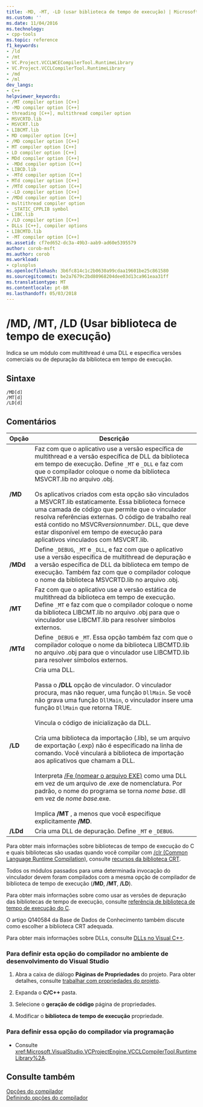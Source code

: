 ```yaml
---
title: -MD, -MT, -LD (usar biblioteca de tempo de execução) | Microsoft Docs
ms.custom: ''
ms.date: 11/04/2016
ms.technology:
- cpp-tools
ms.topic: reference
f1_keywords:
- /ld
- /mt
- VC.Project.VCCLWCECompilerTool.RuntimeLibrary
- VC.Project.VCCLCompilerTool.RuntimeLibrary
- /md
- /ml
dev_langs:
- C++
helpviewer_keywords:
- /MT compiler option [C++]
- -MD compiler option [C++]
- threading [C++], multithread compiler option
- MSVCRTD.lib
- MSVCRT.lib
- LIBCMT.lib
- MD compiler option [C++]
- /MD compiler option [C++]
- MT compiler option [C++]
- LD compiler option [C++]
- MDd compiler option [C++]
- -MDd compiler option [C++]
- LIBCD.lib
- -MTd compiler option [C++]
- MTd compiler option [C++]
- /MTd compiler option [C++]
- -LD compiler option [C++]
- /MDd compiler option [C++]
- multithread compiler option
- _STATIC_CPPLIB symbol
- LIBC.lib
- /LD compiler option [C++]
- DLLs [C++], compiler options
- LIBCMTD.lib
- -MT compiler option [C++]
ms.assetid: cf7ed652-dc3a-49b3-aab9-ad60e5395579
author: corob-msft
ms.author: corob
ms.workload:
- cplusplus
ms.openlocfilehash: 3b6fc814c1c2b0630a99cdaa19601be25c861580
ms.sourcegitcommit: be2a7679c2bd80968204dee03d13ca961eaa31ff
ms.translationtype: MT
ms.contentlocale: pt-BR
ms.lasthandoff: 05/03/2018
---
```

# <a name="md-mt-ld-use-run-time-library"></a>/MD, /MT, /LD (Usar biblioteca de tempo de execução)
Indica se um módulo com multithread é uma DLL e especifica versões comerciais ou de depuração da biblioteca em tempo de execução.  
  
## <a name="syntax"></a>Sintaxe  
  
```  
/MD[d]  
/MT[d]  
/LD[d]  
```  
  
## <a name="remarks"></a>Comentários  
  
|Opção|Descrição|  
|------------|-----------------|  
|**/MD**|Faz com que o aplicativo use a versão específica de multithread e a versão específica de DLL da biblioteca em tempo de execução. Define `_MT` e `_DLL` e faz com que o compilador coloque o nome da biblioteca MSVCRT.lib no arquivo .obj.<br /><br /> Os aplicativos criados com esta opção são vinculados a MSVCRT.lib estaticamente. Essa biblioteca fornece uma camada de código que permite que o vinculador resolva referências externas. O código de trabalho real está contido no MSVCR*versionnumber*. DLL, que deve estar disponível em tempo de execução para aplicativos vinculados com MSVCRT.lib.|  
|**/MDd**|Define `_DEBUG`, `_MT` e `_DLL`, e faz com que o aplicativo use a versão específica de multithread de depuração e a versão específica de DLL da biblioteca em tempo de execução. Também faz com que o compilador coloque o nome da biblioteca MSVCRTD.lib no arquivo .obj.|  
|**/MT**|Faz com que o aplicativo use a versão estática de multithread da biblioteca em tempo de execução. Define `_MT` e faz com que o compilador coloque o nome da biblioteca LIBCMT.lib no arquivo .obj para que o vinculador use LIBCMT.lib para resolver símbolos externos.|  
|**/MTd**|Define `_DEBUG` e `_MT`. Essa opção também faz com que o compilador coloque o nome da biblioteca LIBCMTD.lib no arquivo .obj para que o vinculador use LIBCMTD.lib para resolver símbolos externos.|  
|**/LD**|Cria uma DLL.<br /><br /> Passa o **/DLL** opção de vinculador. O vinculador procura, mas não requer, uma função `DllMain`. Se você não grava uma função `DllMain`, o vinculador insere uma função `DllMain` que retorna TRUE.<br /><br /> Vincula o código de inicialização da DLL.<br /><br /> Cria uma biblioteca da importação (.lib), se um arquivo de exportação (.exp) não é especificado na linha de comando. Você vinculará a biblioteca de importação aos aplicativos que chamam a DLL.<br /><br /> Interpreta [/Fe (nomear o arquivo EXE)](../../build/reference/fe-name-exe-file.md) como uma DLL em vez de um arquivo de .exe de nomenclatura. Por padrão, o nome do programa se torna *nome base*. dll em vez de *nome base*.exe.<br /><br /> Implica **/MT** , a menos que você especifique explicitamente **/MD**.|  
|**/LDd**|Cria uma DLL de depuração. Define `_MT` e `_DEBUG`.|  
  
 Para obter mais informações sobre bibliotecas de tempo de execução do C e quais bibliotecas são usadas quando você compilar com [/clr (Common Language Runtime Compilation)](../../build/reference/clr-common-language-runtime-compilation.md), consulte [recursos da biblioteca CRT](../../c-runtime-library/crt-library-features.md).  
  
 Todos os módulos passados para uma determinada invocação do vinculador devem foram compilados com a mesma opção de compilador de biblioteca de tempo de execução (**/MD**, **/MT**, **/LD**).  
  
 Para obter mais informações sobre como usar as versões de depuração das bibliotecas de tempo de execução, consulte [referência de biblioteca de tempo de execução do C](../../c-runtime-library/c-run-time-library-reference.md).  
  
 O artigo Q140584 da Base de Dados de Conhecimento também discute como escolher a biblioteca CRT adequada.  
  
 Para obter mais informações sobre DLLs, consulte [DLLs no Visual C++](../../build/dlls-in-visual-cpp.md).  
  
### <a name="to-set-this-compiler-option-in-the-visual-studio-development-environment"></a>Para definir esta opção do compilador no ambiente de desenvolvimento do Visual Studio  
  
1.  Abra a caixa de diálogo **Páginas de Propriedades** do projeto. Para obter detalhes, consulte [trabalhar com propriedades do projeto](../../ide/working-with-project-properties.md).  
  
2.  Expanda o **C/C++** pasta.  
  
3.  Selecione o **geração de código** página de propriedades.  
  
4.  Modificar o **biblioteca de tempo de execução** propriedade.  
  
### <a name="to-set-this-compiler-option-programmatically"></a>Para definir essa opção do compilador via programação  
  
-   Consulte <xref:Microsoft.VisualStudio.VCProjectEngine.VCCLCompilerTool.RuntimeLibrary%2A>.  
  
## <a name="see-also"></a>Consulte também  
 [Opções do compilador](../../build/reference/compiler-options.md)   
 [Definindo opções do compilador](../../build/reference/setting-compiler-options.md)